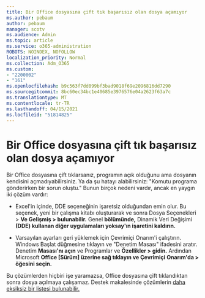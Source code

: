 ```yaml
---
title: Bir Office dosyasına çift tık başarısız olan dosya açamıyor
ms.author: pebaum
author: pebaum
manager: scotv
ms.audience: Admin
ms.topic: article
ms.service: o365-administration
ROBOTS: NOINDEX, NOFOLLOW
localization_priority: Normal
ms.collection: Adm_O365
ms.custom:
- "2200002"
- "161"
ms.openlocfilehash: b9c563f7dd099bf3bad9018f69e2096816dd7290
ms.sourcegitcommit: 8bc60ec34bc1e40685e3976576e04a2623f63a7c
ms.translationtype: MT
ms.contentlocale: tr-TR
ms.lasthandoff: 04/15/2021
ms.locfileid: "51814825"
---
```

# <a name="double-clicking-an-office-file-fails-to-open-it"></a>Bir Office dosyasına çift tık başarısız olan dosya açamıyor

Bir Office dosyasına çift tıklarsanız, programın açık olduğunu ama dosyanın kendisini açmadıyabilirsiniz. Ya da şu hatayı alabilirsiniz: "Komutu programa gönderirken bir sorun oluştu." Bunun birçok nedeni vardır, ancak en yaygın iki çözüm vardır:

- Excel'in içinde, DDE seçeneğinin işaretsiz olduğundan emin olur. Bu seçenek, yeni bir çalışma kitabı oluşturarak ve sonra Dosya Seçenekleri > **Ve Gelişmiş > bulunabilir.** Genel **bölümünde,** Dinamik Veri Değişimi **(DDE) kullanan diğer uygulamaları yoksay'ın işaretini kaldırın.**

- Varsayılan ayarları geri yüklemek için Çevrimiçi Onarım'i çalıştırın. Windows Başlat düğmesine tıklayın ve "Denetim Masası" ifadesini aratır. Denetim **Masası'nı açın** ve Programlar ve **Özellikler > gidin.** Ardından Microsoft **Office [Sürüm] üzerine sağ tıklayın ve Çevrimiçi** **Onarım'da > öğesini seçin.**

Bu çözümlerden hiçbiri işe yaramazsa, Office dosyasına çift tıklandıktan sonra dosya açılmaya çalışamaz. Destek makalesinde çözümlerin [daha eksiksiz bir listesi bulunabilir.](https://support.office.com/article/Double-clicking-an-Office-file-fails-to-open-it-1e9c0ad9-34c8-4440-a42e-d30186b29ed6)
